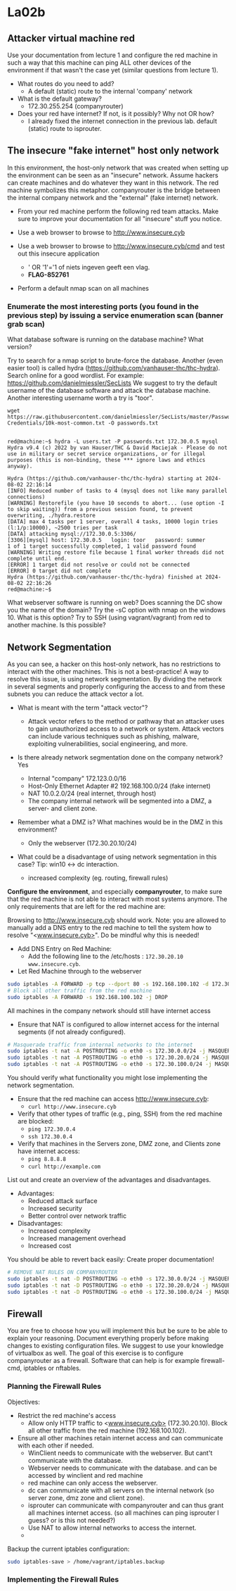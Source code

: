 # La02b

## Attacker virtual machine red

Use your documentation from lecture 1 and configure the red machine in such a way that this machine can ping ALL other devices of the environment if that wasn't the case yet (similar questions from lecture 1).

- What routes do you need to add?
  - A default (static) route to the internal 'company' network
- What is the default gateway?
  - 172.30.255.254 (companyrouter)
- Does your red have internet? If not, is it possibly? Why not OR how?
  - I already fixed the internet connection in the previous lab. default (static) route to isprouter.

## The insecure "fake internet" host only network

In this environment, the host-only network that was created when setting up the environment can be seen as an "insecure" network. Assume hackers can create machines and do whatever they want in this network. The red machine symbolizes this metaphor. companyrouter is the bridge between the internal company network and the "external" (fake internet) network.

- From your red machine perform the following red team attacks. Make sure to improve your documentation for all "insecure" stuff you notice.

- Use a web browser to browse to <http://www.insecure.cyb>

- Use a web browser to browse to <http://www.insecure.cyb/cmd> and test out this insecure application
  - ' OR '1'='1 of niets ingeven geeft een vlag.
  - **FLAG-852761**

- Perform a default nmap scan on all machines

### Enumerate the most interesting ports (you found in the previous step) by issuing a service enumeration scan (banner grab scan)

What database software is running on the database machine? What version?

Try to search for a nmap script to brute-force the database. Another (even easier tool) is called hydra (<https://github.com/vanhauser-thc/thc-hydra>). Search online for a good wordlist. For example: <https://github.com/danielmiessler/SecLists> We suggest to try the default username of the database software and attack the database machine. Another interesting username worth a try is "toor".

```linux
wget https://raw.githubusercontent.com/danielmiessler/SecLists/master/Passwords/Common-Credentials/10k-most-common.txt -O passwords.txt


red@machine:~$ hydra -L users.txt -P passwords.txt 172.30.0.5 mysql
Hydra v9.4 (c) 2022 by van Hauser/THC & David Maciejak - Please do not use in military or secret service organizations, or for illegal purposes (this is non-binding, these *** ignore laws and ethics anyway).

Hydra (https://github.com/vanhauser-thc/thc-hydra) starting at 2024-08-02 22:16:14
[INFO] Reduced number of tasks to 4 (mysql does not like many parallel connections)
[WARNING] Restorefile (you have 10 seconds to abort... (use option -I to skip waiting)) from a previous session found, to prevent overwriting, ./hydra.restore
[DATA] max 4 tasks per 1 server, overall 4 tasks, 10000 login tries (l:1/p:10000), ~2500 tries per task
[DATA] attacking mysql://172.30.0.5:3306/
[3306][mysql] host: 172.30.0.5   login: toor   password: summer
1 of 1 target successfully completed, 1 valid password found
[WARNING] Writing restore file because 1 final worker threads did not complete until end.
[ERROR] 1 target did not resolve or could not be connected
[ERROR] 0 target did not complete
Hydra (https://github.com/vanhauser-thc/thc-hydra) finished at 2024-08-02 22:16:26
red@machine:~$
```

What webserver software is running on web?
Does scanning the DC show you the name of the domain?
Try the -sC option with nmap on the windows 10. What is this option?
Try to SSH (using vagrant/vagrant) from red to another machine. Is this possible?

## Network Segmentation

As you can see, a hacker on this host-only network, has no restrictions to interact with the other machines. This is not a best-practice! A way to resolve this issue, is using network segmentation. By dividing the network in several segments and properly configuring the access to and from these subnets you can reduce the attack vector a lot.

- What is meant with the term "attack vector"?
  - Attack vector refers to the method or pathway that an attacker uses to gain unauthorized access to a network or system. Attack vectors can include various techniques such as phishing, malware, exploiting vulnerabilities, social engineering, and more.

- Is there already network segmentation done on the company network? Yes
  - Internal "company" 172.123.0.0/16
  - Host-Only Ethernet Adapter #2 192.168.100.0/24 (fake internet)
  - NAT 10.0.2.0/24 (real internet, through host)
  - The company internal network will be segmented into a DMZ, a server- and client zone.

- Remember what a DMZ is? What machines would be in the DMZ in this environment?
  - Only the webserver (172.30.20.10/24)

- What could be a disadvantage of using network segmentation in this case? Tip: win10 <-> dc interaction.
  - increased complexity (eg. routing, firewall rules)

**Configure the environment**, and especially **companyrouter**, to make sure that the red machine is not able to interact with most systems anymore. The only requirements that are left for the red machine are:

Browsing to <http://www.insecure.cyb> should work. Note: you are allowed to manually add a DNS entry to the red machine to tell the system how to resolve "<www.insecure.cyb>". Do be mindful why this is needed!

- Add DNS Entry on Red Machine:
  - Add the following line to the /etc/hosts : `172.30.20.10 www.insecure.cyb`.
- Let Red Machine through to the webserver

```bash
sudo iptables -A FORWARD -p tcp --dport 80 -s 192.168.100.102 -d 172.30.20.10 -j ACCEPT
# Block all other traffic from the red machine
sudo iptables -A FORWARD -s 192.168.100.102 -j DROP
```

All machines in the company network should still have internet access

- Ensure that NAT is configured to allow internet access for the internal segments (if not already configured).

```bash
# Masquerade traffic from internal networks to the internet
sudo iptables -t nat -A POSTROUTING -o eth0 -s 172.30.0.0/24 -j MASQUERADE
sudo iptables -t nat -A POSTROUTING -o eth0 -s 172.30.20.0/24 -j MASQUERADE
sudo iptables -t nat -A POSTROUTING -o eth0 -s 172.30.100.0/24 -j MASQUERADE
```

You should verify what functionality you might lose implementing the network segmentation.

- Ensure that the red machine can access http://www.insecure.cyb:
  - `curl http://www.insecure.cyb`
- Verify that other types of traffic (e.g., ping, SSH) from the red machine are blocked:
  - `ping 172.30.0.4`
  - `ssh 172.30.0.4`
- Verify that machines in the Servers zone, DMZ zone, and Clients zone have internet access:
  - `ping 8.8.8.8`
  - `curl http://example.com`

List out and create an overview of the advantages and disadvantages.

- Advantages:
  - Reduced attack surface
  - Increased security
  - Better control over network traffic
- Disadvantages:
  - Increased complexity
  - Increased management overhead
  - Increased cost

You should be able to revert back easily: Create proper documentation!

```bash
# REMOVE NAT RULES ON COMPANYROUTER
sudo iptables -t nat -D POSTROUTING -o eth0 -s 172.30.0.0/24 -j MASQUERADE
sudo iptables -t nat -D POSTROUTING -o eth0 -s 172.30.20.0/24 -j MASQUERADE
sudo iptables -t nat -D POSTROUTING -o eth0 -s 172.30.100.0/24 -j MASQUERADE
```

## Firewall

You are free to choose how you will implement this but be sure to be able to explain your reasoning. Document everything properly before making changes to existing configuration files. We suggest to use your knowledge of virtualbox as well. The goal of this exercise is to configure companyrouter as a firewall. Software that can help is for example firewall-cmd, iptables or nftables.

### Planning the Firewall Rules

Objectives:

- Restrict the red machine's access
  - Allow only HTTP traffic to <www.insecure.cyb> (172.30.20.10).
Block all other traffic from the red machine (192.168.100.102).
- Ensure all other machines retain internet access and can communicate with each other if needed.
  - WinClient needs to communicate with the webserver. But cant't communicate with the database.
  - Webserver needs to communicate with the database. and can be accessed by winclient and red machine
  - red machine can only access the webserver.
  - dc can communicate with all servers on the internal network (so server zone, dmz zone and client zone).
  - isprouter can communicate with companyrouter and can thus grant all machines internet access. (so all machines can ping isprouter I guess? or is this not needed?)
  - Use NAT to allow internal networks to access the internet.
  - 

Backup the current iptables configuration:

```bash
sudo iptables-save > /home/vagrant/iptables.backup
```

### Implementing the Firewall Rules